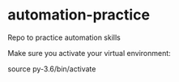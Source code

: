 # automation-practice
Repo to practice automation skills

Make sure you activate your virtual environment:

source py-3.6/bin/activate